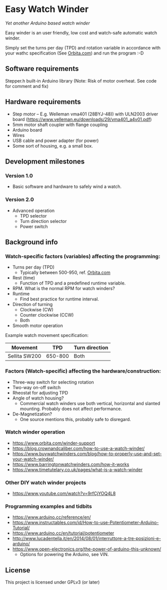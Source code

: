 # Easy Watch Winder
*Yet another Arduino based watch winder*

Easy winder is an user friendly, low cost and watch-safe automatic watch winder.

Simply set the turns per day (TPD) and rotation variable in accordance with your wathc specification (See [Orbita.com](https://www.orbita.com/winder-support)) and run the program :-D

## Software requirements
Stepper.h built-in Arduino library (Note: Risk of motor overheat. See code for comment and fix)

## Hardware requirements
- Step motor – E.g. Welleman vma401 (28BYJ-48)) with ULN2003 driver board (https://www.velleman.eu/downloads/29/vma401_a4v01.pdf)
- 5mm motor shaft coupler with flange coupling
- Arduino board
- Wires
- USB cable and power adapter (for power)
- Some sort of housing, e.g. a small box.

## Development milestones
### Version 1.0
- Basic software and hardware to safely wind a watch.

### Version 2.0
- Advanced operation
  - TPD selector
  - Turn direction selector
  - Power switch

## Background info
### Watch-specific factors (variables) affecting the programming:
- Turns per day (TPD)
  - Typically between 500-950, ref. [Orbita.com](https://www.orbita.com/winder-support)
- Rest (time)
  - Function of TPD and a predefined runtime variable.
- RPM. What is the normal RPM for watch winders?
- Runtime
   - Find best practice for runtime interval.
- Direction of turning
  - Clockwise (CW)
  - Counter clockwise (CCW)
  - Both
- Smooth motor operation

Example watch movement specification:

| Movement | TPD | Turn direction |
| ---      | --- | ---            |
| Sellita SW200 | 650-800 | Both |

### Factors (Watch-specific) affecting the hardware/construction:
- Three-way switch for selecting rotation
- Two-way on-off switch
- Rheostat for adjusting TPD
- Angle of watch housing?
    - Commercial watch winders use both vertical, horizontal and slanted mounting. Probably does not affect performance.
- De-Magnetization?
  - One source mentions this, probably safe to disregard.

### Watch winder operation
- https://www.orbita.com/winder-support
- https://blog.crownandcaliber.com/how-to-use-a-watch-winder/
- https://www.buywatchwinders.com/blog/how-to-properly-use-and-set-your-watch-winder/
- https://www.barringtonwatchwinders.com/how-it-works
- https://www.timetutelary.co.uk/pages/what-is-a-watch-winder

### Other DIY watch winder projects
- https://www.youtube.com/watch?v=9rfCjYOQ4L8

### Programming examples and tidbits
- https://www.arduino.cc/reference/en/
- https://www.instructables.com/id/How-to-use-Potentiometer-Arduino-Tutorial/
- https://www.arduino.cc/en/tutorial/potentiometer
- http://www.lucadentella.it/en/2014/08/01/interruttore-a-tre-posizioni-e-arduino/
- https://www.open-electronics.org/the-power-of-arduino-this-unknown/
  - Options for powering the Arduino, see VIN.
## License
This project is licensed under GPLv3 (or later)
